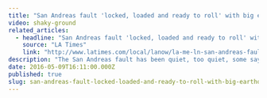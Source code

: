 ```yaml
---
title: "San Andreas fault 'locked, loaded and ready to roll' with big earthquake"
video: shaky-ground
related_articles:
  - headline: "San Andreas fault 'locked, loaded and ready to roll' with big earthquake, expert says"
    source: "LA Times"
    link: "http://www.latimes.com/local/lanow/la-me-ln-san-andreas-fault-earthquake-20160504-story.html"
description: "The San Andreas fault has been quiet, too quiet, some say, since 1857. Experts believe the fault is overdue for a big earthquake. How prepared is CA? Here's the backstory..."
date: 2016-05-09T16:11:00.000Z
published: true
slug: san-andreas-fault-locked-loaded-and-ready-to-roll-with-big-earthquake
---
```


